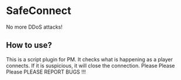 # SafeConnect
No more DDoS attacks!
## How to use?
This is a script plugin for PM. It checks what is happening as a player connects. If it is suspicious, it will close the connection. Please Please Please PLEASE REPORT BUGS !!!
